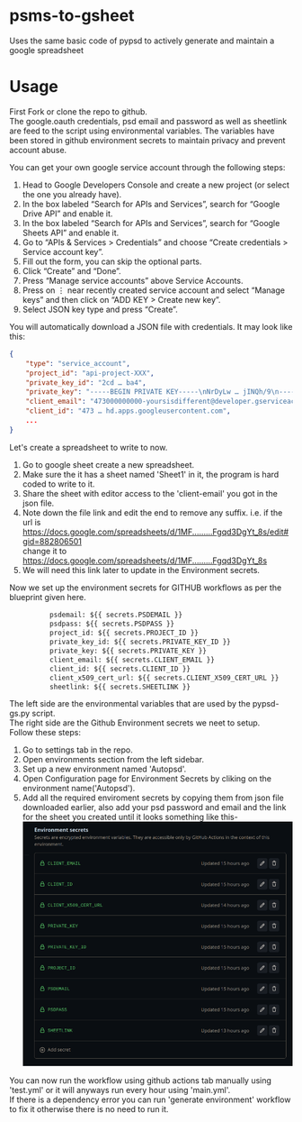 # psms-to-gsheet
Uses the same basic code of pypsd to actively generate and maintain a google spreadsheet

# Usage
First Fork or clone the repo to github.    
The google.oauth credentials, psd email and password as well as sheetlink are feed to the script using environmental variables. The variables have been stored in github environment secrets to maintain privacy and prevent account abuse.      

You can get your own google service account through the following steps:
1. Head to Google Developers Console and create a new project (or select the one you already have).
2. In the box labeled “Search for APIs and Services”, search for “Google Drive API” and enable it.
3. In the box labeled “Search for APIs and Services”, search for “Google Sheets API” and enable it.
4. Go to “APIs & Services > Credentials” and choose “Create credentials > Service account key”.
5. Fill out the form, you can skip the optional parts.
6. Click “Create” and “Done”.
7. Press “Manage service accounts” above Service Accounts.
8. Press on ⋮ near recently created service account and select “Manage keys” and then click on “ADD KEY > Create new key”.
9. Select JSON key type and press “Create”.

You will automatically download a JSON file with credentials. It may look like this:

```json
{
    "type": "service_account",
    "project_id": "api-project-XXX",
    "private_key_id": "2cd … ba4",
    "private_key": "-----BEGIN PRIVATE KEY-----\nNrDyLw … jINQh/9\n-----END PRIVATE KEY-----\n",
    "client_email": "473000000000-yoursisdifferent@developer.gserviceaccount.com",
    "client_id": "473 … hd.apps.googleusercontent.com",
    ...
}
```
Let's create a spreadsheet to write to now.
1. Go to google sheet create a new spreadsheet.
2. Make sure the it has a sheet named 'Sheet1' in it, the program is hard coded to write to it.
3. Share the sheet with editor access to the 'client-email' you got in the json file.
4. Note down the file link and edit the end to remove any suffix. i.e.
   if the url is https://docs.google.com/spreadsheets/d/1MF.........Fgqd3DgYt_8s/edit#gid=882806501       
   change it to https://docs.google.com/spreadsheets/d/1MF.........Fgqd3DgYt_8s
5. We will need this link later to update in the Environment secrets.

Now we set up the environment secrets for GITHUB workflows as per the blueprint given here.
```
          psdemail: ${{ secrets.PSDEMAIL }}
          psdpass: ${{ secrets.PSDPASS }}
          project_id: ${{ secrets.PROJECT_ID }}
          private_key_id: ${{ secrets.PRIVATE_KEY_ID }}
          private_key: ${{ secrets.PRIVATE_KEY }}
          client_email: ${{ secrets.CLIENT_EMAIL }}
          client_id: ${{ secrets.CLIENT_ID }}
          client_x509_cert_url: ${{ secrets.CLIENT_X509_CERT_URL }}
          sheetlink: ${{ secrets.SHEETLINK }}
```
The left side are the environmental variables that are used by the pypsd-gs.py script.      
The right side are the Github Environment secrets we neet to setup.    
Follow these steps:    
1. Go to settings tab in the repo.
2. Open environments section from the left sidebar.
3. Set up a new environment named 'Autopsd'.
4. Open Configuration page for Environment Secrets by cliking on the environment name('Autopsd').
5. Add all the required enviroment secrets by copying them from json file downloaded earlier, also add your psd password and email and the link for the sheet you created until it looks something like this-
   ![secrets](./images/secrets.png)

You can now run the workflow using github actions tab manually using 'test.yml' or it will anyways run every hour using 'main.yml'.      
If there is a dependency error you can run 'generate environment' workflow to fix it otherwise there is no need to run it.

